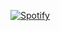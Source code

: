 [![Spotify](https://now-playing-pawlowskiadrian.vercel.app/api/spotify-playing)](https://open.spotify.com/user/petroniusz2009)

